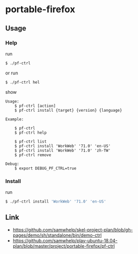 
# portable-firefox

## Usage


### Help

run

``` sh
$ ./pf-ctrl
```

or run

``` sh
$ ./pf-ctrl hel
```

show

```
Usage:
	$ pf-ctrl [action]
	$ pf-ctrl install {target} {version} {language}

Example:

	$ pf-ctrl
	$ pf-ctrl help

	$ pf-ctrl list
	$ pf-ctrl install 'WorkWeb' '71.0' 'en-US'
	$ pf-ctrl install 'WorkWeb' '71.0' 'zh-TW'
	$ pf-ctrl remove

Debug:
	$ export DEBUG_PF_CTRL=true
```


### Install

run

``` sh
$ ./pf-ctrl install 'WorkWeb' '71.0' 'en-US'
```


## Link

* https://github.com/samwhelp/skel-project-plan/blob/gh-pages/demo/sh/standalone/bin/demo-ctrl
* https://github.com/samwhelp/play-ubuntu-18.04-plan/blob/master/project/portable-firefox/pf-ctrl
